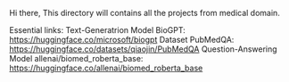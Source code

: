 Hi there,
This directory will contains all the projects from medical domain.

Essential links:
Text-Generatrion Model BioGPT: https://huggingface.co/microsoft/biogpt
Dataset PubMedQA: https://huggingface.co/datasets/qiaojin/PubMedQA
Question-Answering Model allenai/biomed_roberta_base: https://huggingface.co/allenai/biomed_roberta_base
